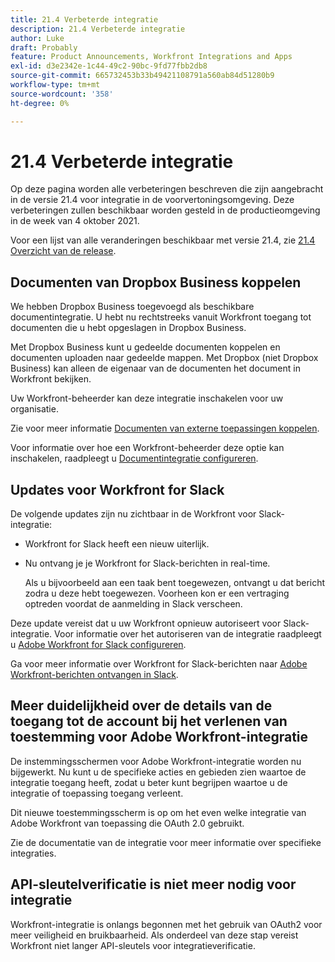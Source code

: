 ```yaml
---
title: 21.4 Verbeterde integratie
description: 21.4 Verbeterde integratie
author: Luke
draft: Probably
feature: Product Announcements, Workfront Integrations and Apps
exl-id: d3e2342e-1c44-49c2-90bc-9fd77fbb2db8
source-git-commit: 665732453b33b49421108791a560ab84d51280b9
workflow-type: tm+mt
source-wordcount: '358'
ht-degree: 0%

---
```


# 21.4 Verbeterde integratie

Op deze pagina worden alle verbeteringen beschreven die zijn aangebracht in de versie 21.4 voor integratie in de voorvertoningsomgeving. Deze verbeteringen zullen beschikbaar worden gesteld in de productieomgeving in de week van 4 oktober 2021.

Voor een lijst van alle veranderingen beschikbaar met versie 21.4, zie [21.4 Overzicht van de release](../../../product-announcements/product-releases/21.4-release-activity/21.4-release-overview.md).

## Documenten van Dropbox Business koppelen

We hebben Dropbox Business toegevoegd als beschikbare documentintegratie. U hebt nu rechtstreeks vanuit Workfront toegang tot documenten die u hebt opgeslagen in Dropbox Business.

Met Dropbox Business kunt u gedeelde documenten koppelen en documenten uploaden naar gedeelde mappen. Met Dropbox (niet Dropbox Business) kan alleen de eigenaar van de documenten het document in Workfront bekijken.

Uw Workfront-beheerder kan deze integratie inschakelen voor uw organisatie.

Zie voor meer informatie [Documenten van externe toepassingen koppelen](../../../documents/adding-documents-to-workfront/link-documents-from-external-apps.md).

Voor informatie over hoe een Workfront-beheerder deze optie kan inschakelen, raadpleegt u [Documentintegratie configureren](../../../administration-and-setup/configure-integrations/configure-document-integrations.md).

## Updates voor Workfront for Slack

De volgende updates zijn nu zichtbaar in de Workfront voor Slack-integratie:

* Workfront for Slack heeft een nieuw uiterlijk.
* Nu ontvang je je Workfront for Slack-berichten in real-time.

   Als u bijvoorbeeld aan een taak bent toegewezen, ontvangt u dat bericht zodra u deze hebt toegewezen. Voorheen kon er een vertraging optreden voordat de aanmelding in Slack verscheen.

Deze update vereist dat u uw Workfront opnieuw autoriseert voor Slack-integratie. Voor informatie over het autoriseren van de integratie raadpleegt u [Adobe Workfront for Slack configureren](../../../workfront-integrations-and-apps/using-workfront-with-slack/configure-workfront-for-slack.md).

Ga voor meer informatie over Workfront for Slack-berichten naar [Adobe Workfront-berichten ontvangen in Slack](../../../workfront-integrations-and-apps/using-workfront-with-slack/receive-workfront-notifications-in-slack.md).

## Meer duidelijkheid over de details van de toegang tot de account bij het verlenen van toestemming voor Adobe Workfront-integratie

De instemmingsschermen voor Adobe Workfront-integratie worden nu bijgewerkt. Nu kunt u de specifieke acties en gebieden zien waartoe de integratie toegang heeft, zodat u beter kunt begrijpen waartoe u de integratie of toepassing toegang verleent.

Dit nieuwe toestemmingsscherm is op om het even welke integratie van Adobe Workfront van toepassing die OAuth 2.0 gebruikt.

Zie de documentatie van de integratie voor meer informatie over specifieke integraties.

## API-sleutelverificatie is niet meer nodig voor integratie

Workfront-integratie is onlangs begonnen met het gebruik van OAuth2 voor meer veiligheid en bruikbaarheid. Als onderdeel van deze stap vereist Workfront niet langer API-sleutels voor integratieverificatie.
